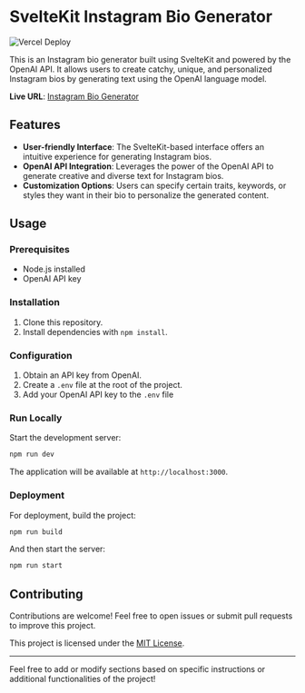 # SvelteKit Instagram Bio Generator

![Vercel Deploy](https://therealsujitk-vercel-badge.vercel.app/?app=instagram-bio-generator&style=for-the-badge)

This is an Instagram bio generator built using SvelteKit and powered by the OpenAI API. It allows users to create catchy, unique, and personalized Instagram bios by generating text using the OpenAI language model.

**Live URL**: [Instagram Bio Generator](https://instagram-bio-generator.vercel.app/)

## Features

- **User-friendly Interface**: The SvelteKit-based interface offers an intuitive experience for generating Instagram bios.
- **OpenAI API Integration**: Leverages the power of the OpenAI API to generate creative and diverse text for Instagram bios.
- **Customization Options**: Users can specify certain traits, keywords, or styles they want in their bio to personalize the generated content.

## Usage

### Prerequisites

- Node.js installed
- OpenAI API key

### Installation

1. Clone this repository.
2. Install dependencies with `npm install`.

### Configuration

1. Obtain an API key from OpenAI.
2. Create a `.env` file at the root of the project.
3. Add your OpenAI API key to the `.env` file

### Run Locally

Start the development server:
```bash
npm run dev
```

The application will be available at `http://localhost:3000`.

### Deployment

For deployment, build the project:
```bash
npm run build
```
And then start the server:
```bash
npm run start
```

## Contributing

Contributions are welcome! Feel free to open issues or submit pull requests to improve this project.

This project is licensed under the [MIT License](LICENSE).

---

Feel free to add or modify sections based on specific instructions or additional functionalities of the project!
